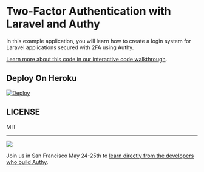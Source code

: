 # Two-Factor Authentication with Laravel and Authy

In this example application, you will learn how to create a login system for Laravel applications secured with 2FA using Authy.

[Learn more about this code in our interactive code walkthrough](https://www.twilio.com/docs/howto/walkthrough/two-factor-authentication/php/laravel).

## Deploy On Heroku

[![Deploy](https://www.herokucdn.com/deploy/button.png)](https://heroku.com/deploy?template=https://github.com/TwilioDevEd/authy2fa-laravel)

## LICENSE

MIT

---------------
<a href="http://twilio.com/signal">![](https://s3.amazonaws.com/baugues/signal-logo.png)</a>

Join us in San Francisco May 24-25th to [learn directly from the developers who build Authy](https://www.twilio.com/signal/schedule/2crLXWsVZaA2WIkaCUyYOc/aut). 
